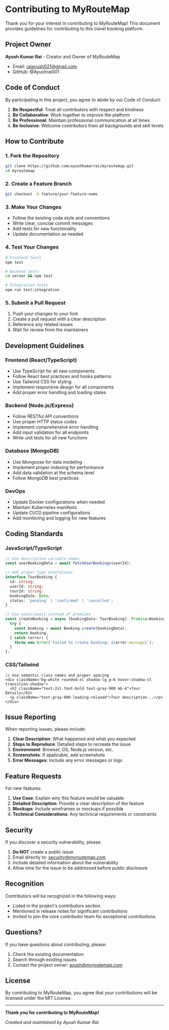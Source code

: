 # Contributing to MyRouteMap

Thank you for your interest in contributing to MyRouteMap! This document provides guidelines for contributing to this travel booking platform.

## Project Owner

**Ayush Kumar Rai** - Creator and Owner of MyRouteMap
- Email: raiayush021@gmail.com
- GitHub: @Ayushrai001

## Code of Conduct

By participating in this project, you agree to abide by our Code of Conduct:

1. **Be Respectful**: Treat all contributors with respect and kindness
2. **Be Collaborative**: Work together to improve the platform
3. **Be Professional**: Maintain professional communication at all times
4. **Be Inclusive**: Welcome contributors from all backgrounds and skill levels

## How to Contribute

### 1. Fork the Repository

```bash
git clone https://github.com/ayushkumarrai/myroutemap.git
cd myroutemap
```

### 2. Create a Feature Branch

```bash
git checkout -b feature/your-feature-name
```

### 3. Make Your Changes

- Follow the existing code style and conventions
- Write clear, concise commit messages
- Add tests for new functionality
- Update documentation as needed

### 4. Test Your Changes

```bash
# Frontend tests
npm test

# Backend tests
cd server && npm test

# Integration tests
npm run test:integration
```

### 5. Submit a Pull Request

1. Push your changes to your fork
2. Create a pull request with a clear description
3. Reference any related issues
4. Wait for review from the maintainers

## Development Guidelines

### Frontend (React/TypeScript)

- Use TypeScript for all new components
- Follow React best practices and hooks patterns
- Use Tailwind CSS for styling
- Implement responsive design for all components
- Add proper error handling and loading states

### Backend (Node.js/Express)

- Follow RESTful API conventions
- Use proper HTTP status codes
- Implement comprehensive error handling
- Add input validation for all endpoints
- Write unit tests for all new functions

### Database (MongoDB)

- Use Mongoose for data modeling
- Implement proper indexing for performance
- Add data validation at the schema level
- Follow MongoDB best practices

### DevOps

- Update Docker configurations when needed
- Maintain Kubernetes manifests
- Update CI/CD pipeline configurations
- Add monitoring and logging for new features

## Coding Standards

### JavaScript/TypeScript

```typescript
// Use descriptive variable names
const userBookingData = await fetchUserBookings(userId);

// Add proper type annotations
interface TourBooking {
  id: string;
  userId: string;
  tourId: string;
  bookingDate: Date;
  status: 'pending' | 'confirmed' | 'cancelled';
}

// Use async/await instead of promises
const createBooking = async (bookingData: TourBooking): Promise<Booking> => {
  try {
    const booking = await Booking.create(bookingData);
    return booking;
  } catch (error) {
    throw new Error(`Failed to create booking: ${error.message}`);
  }
};
```

### CSS/Tailwind

```tsx
// Use semantic class names and proper spacing
<div className="bg-white rounded-xl shadow-lg p-6 hover:shadow-xl transition-shadow">
  <h2 className="text-2xl font-bold text-gray-900 mb-4">Tour Details</h2>
  <p className="text-gray-600 leading-relaxed">Tour description...</p>
</div>
```

## Issue Reporting

When reporting issues, please include:

1. **Clear Description**: What happened and what you expected
2. **Steps to Reproduce**: Detailed steps to recreate the issue
3. **Environment**: Browser, OS, Node.js version, etc.
4. **Screenshots**: If applicable, add screenshots
5. **Error Messages**: Include any error messages or logs

## Feature Requests

For new features:

1. **Use Case**: Explain why this feature would be valuable
2. **Detailed Description**: Provide a clear description of the feature
3. **Mockups**: Include wireframes or mockups if possible
4. **Technical Considerations**: Any technical requirements or constraints

## Security

If you discover a security vulnerability, please:

1. **Do NOT** create a public issue
2. Email directly to: security@myroutemap.com
3. Include detailed information about the vulnerability
4. Allow time for the issue to be addressed before public disclosure

## Recognition

Contributors will be recognized in the following ways:

- Listed in the project's contributors section
- Mentioned in release notes for significant contributions
- Invited to join the core contributor team for exceptional contributions

## Questions?

If you have questions about contributing, please:

1. Check the existing documentation
2. Search through existing issues
3. Contact the project owner: ayush@myroutemap.com

## License

By contributing to MyRouteMap, you agree that your contributions will be licensed under the MIT License.

---

**Thank you for contributing to MyRouteMap!**

*Created and maintained by Ayush Kumar Rai*
